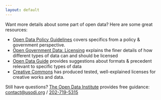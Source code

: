 ```yaml
---
layout: default
---
```


Want more details about some part of open data? Here are some great resources:

* [Open Data Policy Guidelines](http://sunlightfoundation.com/opendataguidelines/)
  covers specifics from a policy & government perspective.
* [Open Government Data: Licensing](http://theunitedstates.io/licensing/) explains
  the finer details of how different types of data can and should be licensed
* [Open Data Guide](http://jlord.github.io/open-data-guide/) provides
  suggestions about formats & precedent relevant to specific types of data
* [Creative Commons](http://creativecommons.org/) has produced tested, well-explained
  licenses for creative works and data.

Still have questions? [The Open Data Institute](http://theodi.org/)
provides free guidance: [contact@usodi.org](mailto:contact@usodi.org) / <a href='tel:202-719-5315'>202-719-5315</a>
